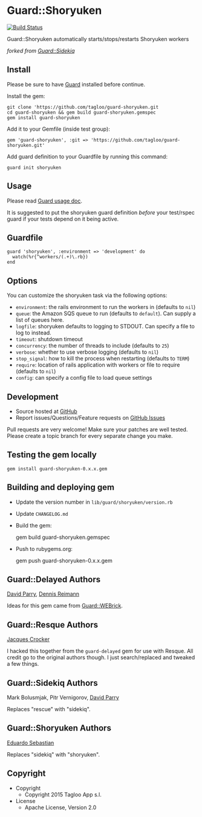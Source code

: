 # Guard::Shoryuken

[![Build Status](https://secure.travis-ci.org/tagloo/guard-shoryuken.png)](http://travis-ci.org/tagloo/guard-shoryuken)

Guard::Shoryuken automatically starts/stops/restarts Shoryuken workers

*forked from [Guard::Sidekiq](https://github.com/uken/guard-sidekiq)*

## Install

Please be sure to have [Guard](http://github.com/guard/guard) installed before continue.

Install the gem:

    git clone 'https://github.com/tagloo/guard-shoryuken.git
    cd guard-shoryuken && gem build guard-shoryuken.gemspec
    gem install guard-shoryuken

Add it to your Gemfile (inside test group):

    gem 'guard-shoryuken', :git => 'https://github.com/tagloo/guard-shoryuken.git'

Add guard definition to your Guardfile by running this command:

    guard init shoryuken

## Usage

Please read [Guard usage doc](http://github.com/guard/guard#readme).

It is suggested to put the shoryuken guard definition *before* your test/rspec guard if your tests depend on it
being active.

## Guardfile

    guard 'shoryuken', :environment => 'development' do
      watch(%r{^workers/(.+)\.rb})
    end

## Options

You can customize the shoryuken task via the following options:

* `environment`: the rails environment to run the workers in (defaults to `nil`)
* `queue`: the Amazon SQS queue to run (defaults to `default`). Can supply a list of queues here.
* `logfile`: shoryuken defaults to logging to STDOUT. Can specify a file to log to instead.
* `timeout`: shutdown timeout
* `concurrency`: the number of threads to include (defaults to `25`)
* `verbose`: whether to use verbose logging (defaults to `nil`)
* `stop_signal`: how to kill the process when restarting (defaults to `TERM`)
* `require`: location of rails application with workers or file to require (defaults to `nil`)
* `config`: can specify a config file to load queue settings


## Development

 * Source hosted at [GitHub](http://github.com/tagloo/guard-shoryuken)
 * Report issues/Questions/Feature requests on [GitHub Issues](http://github.com/tagloo/guard-shoryuken/issues)

Pull requests are very welcome! Make sure your patches are well tested. Please create a topic branch for every separate change
you make.

## Testing the gem locally

    gem install guard-shoryuken-0.x.x.gem

## Building and deploying gem

 * Update the version number in `lib/guard/shoryuken/version.rb`
 * Update `CHANGELOG.md`
 * Build the gem:

    gem build guard-shoryuken.gemspec

 * Push to rubygems.org:

    gem push guard-shoryuken-0.x.x.gem

## Guard::Delayed Authors

[David Parry](https://github.com/suranyami), 
[Dennis Reimann](https://github.com/dbloete)

Ideas for this gem came from [Guard::WEBrick](http://github.com/fnichol/guard-webrick).


## Guard::Resque Authors

[Jacques Crocker](https://github.com/railsjedi)

I hacked this together from the `guard-delayed` gem for use with Resque. All credit go to the original authors though. I just search/replaced and tweaked a few things.

## Guard::Sidekiq Authors
Mark Bolusmjak, 
Pitr Vernigorov, 
[David Parry](https://github.com/suranyami)

Replaces "rescue" with "sidekiq".

## Guard::Shoryuken Authors
[Eduardo Sebastian](https://github.com/esebastian)

Replaces "sidekiq" with "shoryuken".

## Copyright

* Copyright
  * Copyright 2015 Tagloo App s.l.
* License
  * Apache License, Version 2.0
